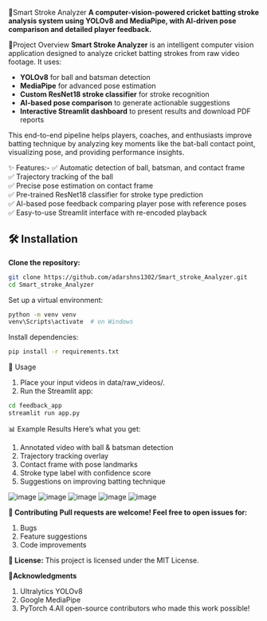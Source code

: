 🏏Smart Stroke Analyzer
**A computer-vision-powered cricket batting stroke analysis system using YOLOv8 and MediaPipe, with AI-driven pose comparison and detailed player feedback.**

🚀Project Overview
**Smart Stroke Analyzer** is an intelligent computer vision application designed to analyze cricket batting strokes from raw video footage. It uses:

- **YOLOv8** for ball and batsman detection
- **MediaPipe** for advanced pose estimation
- **Custom ResNet18 stroke classifier** for stroke recognition
- **AI-based pose comparison** to generate actionable suggestions
- **Interactive Streamlit dashboard** to present results and download PDF reports

This end-to-end pipeline helps players, coaches, and enthusiasts improve batting technique by analyzing key moments 
like the bat-ball contact point, visualizing pose, and providing performance insights.

✨ Features:-
✅ Automatic detection of ball, batsman, and contact frame  
✅ Trajectory tracking of the ball  
✅ Precise pose estimation on contact frame  
✅ Pre-trained ResNet18 classifier for stroke type prediction  
✅ AI-based pose feedback comparing player pose with reference poses   
✅ Easy-to-use Streamlit interface with re-encoded playback  

## 🛠️ Installation
**Clone the repository:**

```bash
git clone https://github.com/adarshns1302/Smart_stroke_Analyzer.git
cd Smart_stroke_Analyzer
```

Set up a virtual environment:
```bash
python -m venv venv
venv\Scripts\activate  # on Windows
```

Install dependencies:
```bash
pip install -r requirements.txt
```

🏃 Usage
1. Place your input videos in data/raw_videos/.
2. Run the Streamlit app:
```bash
cd feedback_app
streamlit run app.py
```

📊 Example Results
Here’s what you get:
1. Annotated video with ball & batsman detection
2. Trajectory tracking overlay
3. Contact frame with pose landmarks
4. Stroke type label with confidence score
5. Suggestions on improving batting technique

![image](https://github.com/user-attachments/assets/744f027e-5cca-4f21-bed0-5ddd01ba76d9)
![image](https://github.com/user-attachments/assets/01477997-7313-4a40-9ec8-1e0499241918)
![image](https://github.com/user-attachments/assets/c02d1089-c4e1-44d7-9c79-991cdea9c589)
![image](https://github.com/user-attachments/assets/16764e23-1789-4b65-959a-98e00e22906e)
![image](https://github.com/user-attachments/assets/29f7be2f-cd82-478b-b3b5-d2311bd4a63c)

**🤝 Contributing**
**Pull requests are welcome! Feel free to open issues for:**
1. Bugs
2. Feature suggestions
3. Code improvements

**📄 License:**
This project is licensed under the MIT License.

**🌟Acknowledgments**
1. Ultralytics YOLOv8
2. Google MediaPipe
3. PyTorch
4.All open-source contributors who made this work possible!
